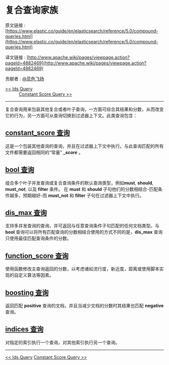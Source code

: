 # 复合查询家族

原文链接 : [https://www.elastic.co/guide/en/elasticsearch/reference/5.0/compound-queries.html](https://www.elastic.co/guide/en/elasticsearch/reference/5.0/compound-queries.html)

译文链接 : [http://www.apache.wiki/pages/viewpage.action?pageId=4882469](http://www.apache.wiki/pages/viewpage.action?pageId=4882469)

贡献者 : [@蓝色飞扬](http://www.apache.wiki/display/~lixiaoqing)

[&lt;&lt; Ids Query](https://www.elastic.co/guide/en/elasticsearch/reference/5.0/query-dsl-ids-query.html)                                                                                                                      [Constant Score Query &gt;&gt;](https://www.elastic.co/guide/en/elasticsearch/reference/5.0/query-dsl-constant-score-query.html)

* * *

复合查询用来包装其他复合或者叶子查询，一方面可综合其结果和分数，从而改变它的行为，另一方面可从查询切换到过滤器上下文。此类查询包含：

## [constant_score 查询](http://www.apache.wiki/pages/viewpage.action?pageId=4882886)

这是一个包装其他查询的查询，并且在过滤器上下文中执行。与此查询匹配的所有文件都需要返回相同的“常量” **__score_** 。

## [bool 查询](http://www.apache.wiki/pages/viewpage.action?pageId=4882896)

组合多个叶子并发查询或复合查询条件的默认查询类型，例如**must**, **should**, **must_not**, 以及 **filter** 条件。 在 **must** 和 **should** 子句他们的分数相结合-匹配条件越多，预期越好-而 **must_not** 和 **filter** 子句在过滤器上下文中执行。

## [dis_max 查询](http://www.apache.wiki/pages/viewpage.action?pageId=4882902)

支持多并发查询的查询，并可返回与任意查询条件子句匹配的任何文档类型。与 **bool** 查询可以将所有匹配查询的分数相结合使用的方式不同的是，**dis_max** 查询只使用最佳匹配查询条件的分数。

## [function_score 查询](http://www.apache.wiki/pages/viewpage.action?pageId=4882904)

使用函数修改主查询返回的分数，以考虑诸如流行度，新近度，距离或使用脚本实现的自定义算法等因素。

## [boosting 查询](http://www.apache.wiki/pages/viewpage.action?pageId=4882906)

返回匹配 **positive** 查询的文档，并且当减少文档的分数时其结果也匹配 **negative** 查询。

## [indices 查询](http://www.apache.wiki/pages/viewpage.action?pageId=4882908)

对指定的索引执行一个查询，对其他索引执行另一个查询。

* * *

[&lt;&lt; Ids Query](https://www.elastic.co/guide/en/elasticsearch/reference/5.0/query-dsl-ids-query.html) [Constant Score Query &gt;&gt;](https://www.elastic.co/guide/en/elasticsearch/reference/5.0/query-dsl-constant-score-query.html)